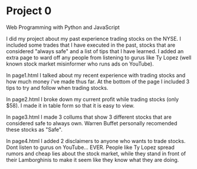 # Project 0

Web Programming with Python and JavaScript

I did my project about my past experience trading stocks on the NYSE. I included some trades that I have executed in the past, stocks that are considered "always safe" and a list of tips that I have learned. I added an extra page to ward off any people from listening to gurus like Ty Lopez (well known stock market misinformer who runs ads on YouTube).

In page1.html I talked about my recent experience with trading stocks and how much money i've made thus far. At the bottom of the page I included 3 tips to try and follow when trading stocks.

In page2.html I broke down my current profit while trading stocks (only $58). I made it in table form so that it is easy to view.

In page3.html I made 3 collums that show 3 different stocks that are considered safe to always own. Warren Buffet personally recomended these stocks as "Safe".

In page4.html I added 2 disclaimers to anyone who wants to trade stocks. Dont listen to gurus on YouTube... EVER. People like Ty Lopez spread rumors and cheap lies about the stock market, while they stand in front of their Lamborghinis to make it seem like they know what they are doing.
